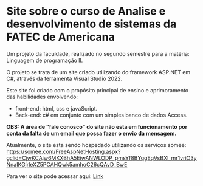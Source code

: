# Site sobre o curso de Analise e desenvolvimento de sistemas da FATEC de Americana

Um projeto da faculdade, realizado no segundo semestre para a matéria: Linguagem de programação ll.

O projeto se trata de um site criado utilizando do framework ASP.NET em C#, através da ferramenta Visual Studio 2022.

Este site foi criado com o propósito principal de ensino e aprimoramento das habilidades envolvendo:
 - front-end: html, css e javaScript. 
 - Back-end: c# em conjunto com um simples banco de dados Access.

**OBS: A área de "fale conosco" do site não esta em funcionamento por conta da falta de um email que possa fazer o envio da mensagem.** 


Atualmente, o site esta sendo hospedado utilizando os serviços somee: https://somee.com/FreeAspNetHosting.aspx?gclid=CjwKCAjw6MKXBhA5EiwANWLODP_pmsYf8BYqgEqVsBXI_mr1vriO3yNnaIKGjrleXZ5PCAHQwk5amhoC26cQAvD_BwE

Para ver o site pode acessar aqui: [Link](http://www.leonardo.somee.com/)
